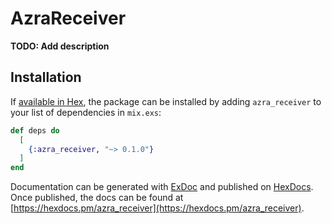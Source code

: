 # AzraReceiver

**TODO: Add description**

## Installation

If [available in Hex](https://hex.pm/docs/publish), the package can be installed
by adding `azra_receiver` to your list of dependencies in `mix.exs`:

```elixir
def deps do
  [
    {:azra_receiver, "~> 0.1.0"}
  ]
end
```

Documentation can be generated with [ExDoc](https://github.com/elixir-lang/ex_doc)
and published on [HexDocs](https://hexdocs.pm). Once published, the docs can
be found at [https://hexdocs.pm/azra_receiver](https://hexdocs.pm/azra_receiver).

